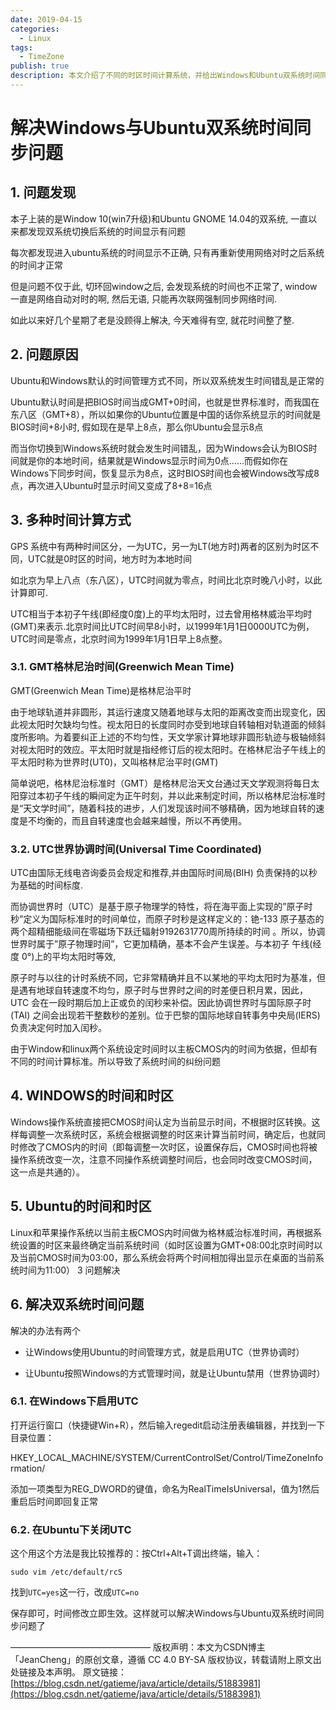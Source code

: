 ```yaml
---
date: 2019-04-15
categories:
  - Linux
tags:
  - TimeZone
publish: true
description: 本文介绍了不同的时区时间计算系统，并给出Windows和Ubuntu双系统时间同步解决方案
---
```

# 解决Windows与Ubuntu双系统时间同步问题

## 1. 问题发现

本子上装的是Window 10(win7升级)和Ubuntu GNOME 14.04的双系统, 一直以来都发现双系统切换后系统的时间显示有问题

每次都发现进入ubuntu系统的时间显示不正确, 只有再重新使用网络对时之后系统的时间才正常

但是问题不仅于此, 切环回window之后, 会发现系统的时间也不正常了, window一直是网络自动对时的啊, 然后无语, 只能再次联网强制同步网络时间.

如此以来好几个星期了老是没顾得上解决, 今天难得有空, 就花时间整了整.

## 2. 问题原因

Ubuntu和Windows默认的时间管理方式不同，所以双系统发生时间错乱是正常的

Ubuntu默认时间是把BIOS时间当成GMT+0时间，也就是世界标准时，而我国在东八区（GMT+8），所以如果你的Ubuntu位置是中国的话你系统显示的时间就是BIOS时间+8小时, 假如现在是早上8点，那么你Ubuntu会显示8点

而当你切换到Windows系统时就会发生时间错乱，因为Windows会认为BIOS时间就是你的本地时间，结果就是Windows显示时间为0点……而假如你在Windows下同步时间，恢复显示为8点，这时BIOS时间也会被Windows改写成8点，再次进入Ubuntu时显示时间又变成了8+8=16点

## 3. 多种时间计算方式

GPS 系统中有两种时间区分，一为UTC，另一为LT(地方时)两者的区别为时区不同，UTC就是0时区的时间，地方时为本地时间

如北京为早上八点（东八区），UTC时间就为零点，时间比北京时晚八小时，以此计算即可.

UTC相当于本初子午线(即经度0度)上的平均太阳时，过去曾用格林威治平均时(GMT)来表示.北京时间比UTC时间早8小时，以1999年1月1日0000UTC为例，UTC时间是零点，北京时间为1999年1月1日早上8点整。

### 3.1. GMT格林尼治时间(Greenwich Mean Time)

GMT(Greenwich Mean Time)是格林尼治平时

由于地球轨道并非圆形，其运行速度又随着地球与太阳的距离改变而出现变化，因此视太阳时欠缺均匀性。视太阳日的长度同时亦受到地球自转轴相对轨道面的倾斜度所影响。为着要纠正上述的不均匀性，天文学家计算地球非圆形轨迹与极轴倾斜对视太阳时的效应。平太阳时就是指经修订后的视太阳时。在格林尼治子午线上的平太阳时称为世界时(UT0)，又叫格林尼治平时(GMT)

简单说吧，格林尼治标准时（GMT）是格林尼治天文台通过天文学观测将每日太阳穿过本初子午线的瞬间定为正午时刻，并以此来制定时间，所以格林尼治标准时是“天文学时间”，随着科技的进步，人们发现该时间不够精确，因为地球自转的速度是不均衡的，而且自转速度也会越来越慢，所以不再使用。

### 3.2. UTC世界协调时间(Universal Time Coordinated)

UTC由国际无线电咨询委员会规定和推荐,并由国际时间局(BIH) 负责保持的以秒为基础的时间标度.

而协调世界时（UTC）是基于原子物理学的特性，将在海平面上实现的”原子时秒”定义为国际标准时的时间单位，而原子时秒是这样定义的：铯-133 原子基态的两个超精细能级间在零磁场下跃迁辐射9192631770周所持续的时间 。所以，协调世界时属于”原子物理时间”，它更加精确，基本不会产生误差。与本初子 午线(经度 0°)上的平均太阳时等效,

原子时与以往的计时系统不同，它非常精确并且不以某地的平均太阳时为基准，但是遇有地球自转速度不均匀，原子时与世界时之间的时差便日积月累，因此，UTC 会在一段时期后加上正或负的闰秒来补偿。因此协调世界时与国际原子时(TAI) 之间会出现若干整数秒的差别。位于巴黎的国际地球自转事务中央局(IERS) 负责决定何时加入闰秒。

由于Window和linux两个系统设定时间时以主板CMOS内的时间为依据，但却有不同的时间计算标准。所以导致了系统时间的纠纷问题

## 4. WINDOWS的时间和时区

Windows操作系统直接把CMOS时间认定为当前显示时间，不根据时区转换。这样每调整一次系统时区，系统会根据调整的时区来计算当前时间，确定后，也就同时修改了CMOS内的时间（即每调整一次时区，设置保存后，CMOS时间也将被操作系统改变一次，注意不同操作系统调整时间后，也会同时改变CMOS时间，这一点是共通的）。

## 5. Ubuntu的时间和时区

Linux和苹果操作系统以当前主板CMOS内时间做为格林威治标准时间，再根据系统设置的时区来最终确定当前系统时间（如时区设置为GMT+08:00北京时间时以及当前CMOS时间为03:00，那么系统会将两个时间相加得出显示在桌面的当前系统时间为11:00）
3 问题解决

## 6. 解决双系统时间问题

解决的办法有两个

- 让Windows使用Ubuntu的时间管理方式，就是启用UTC（世界协调时）

- 让Ubuntu按照Windows的方式管理时间，就是让Ubuntu禁用（世界协调时）

### 6.1. 在Windows下启用UTC

打开运行窗口（快捷键Win+R），然后输入regedit启动注册表编辑器，并找到一下目录位置：

HKEY_LOCAL_MACHINE/SYSTEM/CurrentControlSet/Control/TimeZoneInformation/

添加一项类型为REG_DWORD的键值，命名为RealTimeIsUniversal，值为1然后重启后时间即回复正常

### 6.2. 在Ubuntu下关闭UTC

这个用这个方法是我比较推荐的：按Ctrl+Alt+T调出终端，输入：

```shell
sudo vim /etc/default/rcS
```

找到```UTC=yes```这一行，改成```UTC=no```

保存即可，时间修改立即生效。这样就可以解决Windows与Ubuntu双系统时间同步问题了

————————————————
版权声明：本文为CSDN博主「JeanCheng」的原创文章，遵循 CC 4.0 BY-SA 版权协议，转载请附上原文出处链接及本声明。
原文链接：[https://blog.csdn.net/gatieme/java/article/details/51883981](https://blog.csdn.net/gatieme/java/article/details/51883981)
